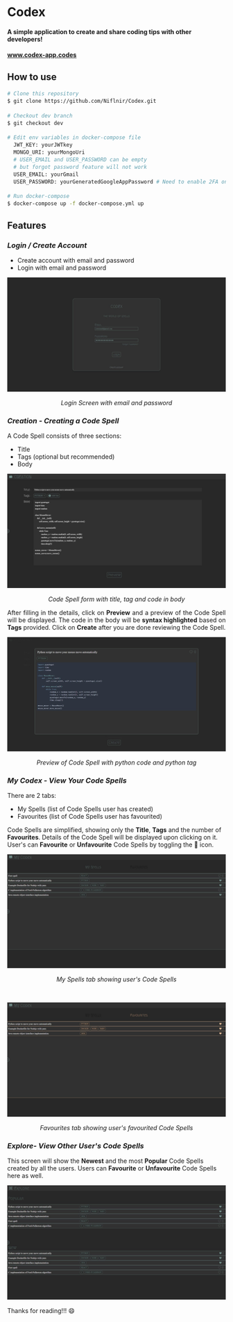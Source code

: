 # Codex

#### A simple application to create and share coding tips with other developers!
#### www.codex-app.codes
## How to use

```bash
# Clone this repository
$ git clone https://github.com/Niflnir/Codex.git

# Checkout dev branch
$ git checkout dev

# Edit env variables in docker-compose file
  JWT_KEY: yourJWTkey
  MONGO_URI: yourMongoUri
  # USER_EMAIL and USER_PASSWORD can be empty
  # but forgot password feature will not work
  USER_EMAIL: yourGmail
  USER_PASSWORD: yourGeneratedGoogleAppPassword # Need to enable 2FA on google account and generate an app password

# Run docker-compose
$ docker-compose up -f docker-compose.yml up
```

## Features

### *Login / Create Account*

- Create account with email and password
- Login with email and password

![Login Screen](./screenshots/LoginScreen.jpg)
<p align="center"><em>Login Screen with email and password</em></p>

### *Creation - Creating a Code Spell*

A Code Spell consists of three sections:
- Title
- Tags (optional but recommended)
- Body 

![Creation Screen](./screenshots/CreationScreen.jpg)
<p align="center"><em>Code Spell form with title, tag and code in body</em></p>

<p align="justify">After filling in the details, click on <b>Preview</b> and a preview of the Code Spell will be displayed. The code in the body will be <b>syntax highlighted</b> based on <b>Tags</b> provided. Click on <b>Create</b> after you are done reviewing the Code Spell.</p>

![Creation Preview Screen](./screenshots/CreationPreview.jpg)
<p align="center"><em>Preview of Code Spell with python code and python tag</em></p>

### *My Codex - View Your Code Spells*
There are 2 tabs:
- My Spells (list of Code Spells user has created)
- Favourites (list of Code Spells user has favourited)

Code Spells are simplified, showing only the **Title**, **Tags** and the number of **Favourites**. Details of the Code Spell will be displayed upon clicking on it. User's can **Favourite** or **Unfavourite** Code Spells by toggling the :blue_heart: icon.

![My Spells Screen](./screenshots/MySpellsScreen.jpg)
<p align="center"><em>My Spells tab showing user's Code Spells</em></p>

<br/>

![Favourites Screen](./screenshots/FavouritesScreen.jpg)
<p align="center"><em>Favourites tab showing user's favourited Code Spells</em></p>

### *Explore- View Other User's Code Spells*
This screen will show the **Newest** and the most **Popular** Code Spells created by all the users. Users can **Favourite** or **Unfavourite** Code Spells here as well.

![Explore Screen](./screenshots/ExploreScreen.jpg)

Thanks for reading!!! :smile:

